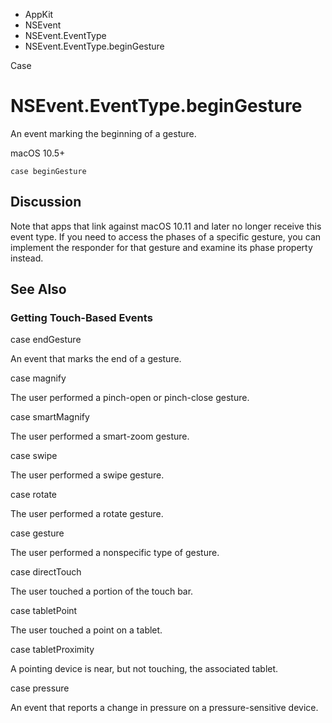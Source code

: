 

- AppKit
- NSEvent
- NSEvent.EventType
-  NSEvent.EventType.beginGesture 

Case

# NSEvent.EventType.beginGesture

An event marking the beginning of a gesture.

macOS 10.5+

``` source
case beginGesture
```

## Discussion

Note that apps that link against macOS 10.11 and later no longer receive this event type. If you need to access the phases of a specific gesture, you can implement the responder for that gesture and examine its phase property instead.

## See Also

### Getting Touch-Based Events

case endGesture

An event that marks the end of a gesture.

case magnify

The user performed a pinch-open or pinch-close gesture.

case smartMagnify

The user performed a smart-zoom gesture.

case swipe

The user performed a swipe gesture.

case rotate

The user performed a rotate gesture.

case gesture

The user performed a nonspecific type of gesture.

case directTouch

The user touched a portion of the touch bar.

case tabletPoint

The user touched a point on a tablet.

case tabletProximity

A pointing device is near, but not touching, the associated tablet.

case pressure

An event that reports a change in pressure on a pressure-sensitive device.

